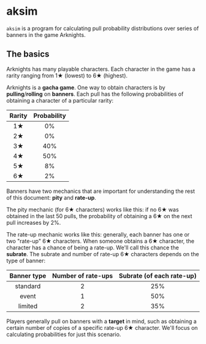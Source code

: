 # aksim

`aksim` is a program for calculating pull probability distributions over series of banners in the game Arknights.

## The basics

Arknights has many playable characters. Each character in the game has a rarity ranging from 1★ (lowest) to 6★ (highest).

Arknights is a **gacha game**. One way to obtain characters is by **pulling**/**rolling** on **banners**. Each pull has the following probabilities of obtaining a character of a particular rarity:

| Rarity | Probability |
| :----: | :---------: |
|   1★   |     0%      |
|   2★   |     0%      |
|   3★   |     40%     |
|   4★   |     50%     |
|   5★   |     8%      |
|   6★   |     2%      |

Banners have two mechanics that are important for understanding the rest of this document: **pity** and **rate-up**.

The pity mechanic (for 6★ characters) works like this: if no 6★ was obtained in the last 50 pulls, the probability of obtaining a 6★ on the next pull increases by 2%.

The rate-up mechanic works like this: generally, each banner has one or two "rate-up" 6★ characters. When someone obtains a 6★ character, the character has a chance of being a rate-up. We'll call this chance the **subrate**. The subrate and number of rate-up 6★ characters depends on the type of banner:

| Banner type | Number of rate-ups | Subrate (of each rate-up) |
| :---------: | :----------------: | :-----------------------: |
|  standard   |         2          |            25%            |
|    event    |         1          |            50%            |
|   limited   |         2          |            35%            |

Players generally pull on banners with a **target** in mind, such as obtaining a certain number of copies of a specific rate-up 6★ character. We'll focus on calculating probabilities for just this scenario.

